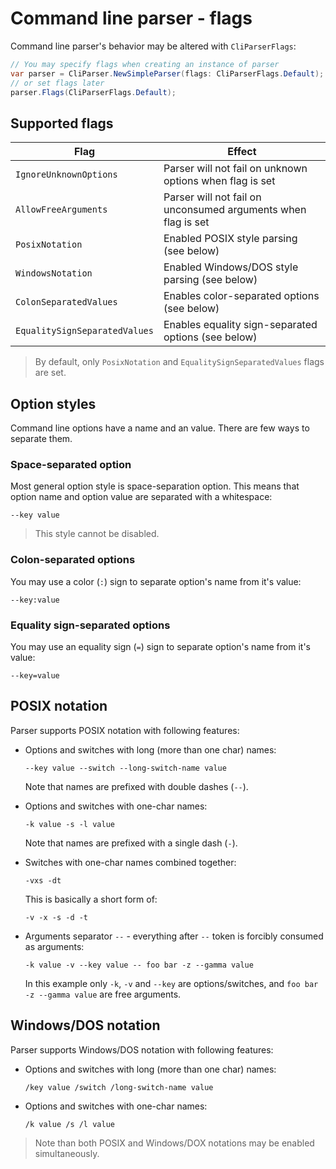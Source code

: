 # Command line parser - flags

Command line parser's behavior may be altered with `CliParserFlags`:

```csharp
// You may specify flags when creating an instance of parser
var parser = CliParser.NewSimpleParser(flags: CliParserFlags.Default);
// or set flags later
parser.Flags(CliParserFlags.Default);
```

## Supported flags

| Flag                          | Effect                                                        |
|-------------------------------|---------------------------------------------------------------|
| `IgnoreUnknownOptions`        | Parser will not fail on unknown options when flag is set      |
| `AllowFreeArguments`          | Parser will not fail on unconsumed arguments when flag is set |
| `PosixNotation`               | Enabled POSIX style parsing (see below)                       |
| `WindowsNotation`             | Enabled Windows/DOS style parsing (see below)                 |
| `ColonSeparatedValues`        | Enables color-separated options (see below)                   |
| `EqualitySignSeparatedValues` | Enables equality sign-separated options (see below)           |

> By default, only `PosixNotation` and `EqualitySignSeparatedValues` flags are set.

## Option styles

Command line options have a name and an value. There are few ways to separate them.

### Space-separated option

Most general option style is space-separation option. This means that option name and option value are separated with a whitespace:

```
--key value
```

> This style cannot be disabled.

### Colon-separated options

You may use a color (`:`) sign to separate option's name from it's value:

```
--key:value
```

### Equality sign-separated options

You may use an equality sign (`=`) sign to separate option's name from it's value:

```
--key=value
```

## POSIX notation

Parser supports POSIX notation with following features:

* Options and switches with long (more than one char) names:

  ```
  --key value --switch --long-switch-name value
  ```

  Note that names are prefixed with double dashes (`--`).

* Options and switches with one-char names:

  ```
  -k value -s -l value
  ```

  Note that names are prefixed with a single dash (`-`).

* Switches with one-char names combined together:

  ```
  -vxs -dt
  ```

  This is basically a short form of:

  ```
  -v -x -s -d -t
  ```

* Arguments separator `--` - everything after `--` token is forcibly consumed as arguments:

  ```
  -k value -v --key value -- foo bar -z --gamma value
  ```

  In this example only `-k`, `-v` and `--key` are options/switches, and `foo bar -z --gamma value` are free arguments.

## Windows/DOS notation

Parser supports Windows/DOS notation with following features:

* Options and switches with long (more than one char) names:

  ```
  /key value /switch /long-switch-name value
  ```

* Options and switches with one-char names:

  ```
  /k value /s /l value
  ```

> Note than both POSIX and Windows/DOX notations may be enabled simultaneously.
